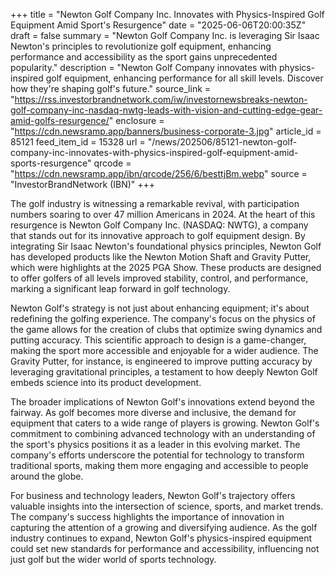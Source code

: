 +++
title = "Newton Golf Company Inc. Innovates with Physics-Inspired Golf Equipment Amid Sport's Resurgence"
date = "2025-06-06T20:00:35Z"
draft = false
summary = "Newton Golf Company Inc. is leveraging Sir Isaac Newton's principles to revolutionize golf equipment, enhancing performance and accessibility as the sport gains unprecedented popularity."
description = "Newton Golf Company innovates with physics-inspired golf equipment, enhancing performance for all skill levels. Discover how they're shaping golf's future."
source_link = "https://rss.investorbrandnetwork.com/iw/investornewsbreaks-newton-golf-company-inc-nasdaq-nwtg-leads-with-vision-and-cutting-edge-gear-amid-golfs-resurgence/"
enclosure = "https://cdn.newsramp.app/banners/business-corporate-3.jpg"
article_id = 85121
feed_item_id = 15328
url = "/news/202506/85121-newton-golf-company-inc-innovates-with-physics-inspired-golf-equipment-amid-sports-resurgence"
qrcode = "https://cdn.newsramp.app/ibn/qrcode/256/6/besttjBm.webp"
source = "InvestorBrandNetwork (IBN)"
+++

<p>The golf industry is witnessing a remarkable revival, with participation numbers soaring to over 47 million Americans in 2024. At the heart of this resurgence is Newton Golf Company Inc. (NASDAQ: NWTG), a company that stands out for its innovative approach to golf equipment design. By integrating Sir Isaac Newton's foundational physics principles, Newton Golf has developed products like the Newton Motion Shaft and Gravity Putter, which were highlights at the 2025 PGA Show. These products are designed to offer golfers of all levels improved stability, control, and performance, marking a significant leap forward in golf technology.</p><p>Newton Golf's strategy is not just about enhancing equipment; it's about redefining the golfing experience. The company's focus on the physics of the game allows for the creation of clubs that optimize swing dynamics and putting accuracy. This scientific approach to design is a game-changer, making the sport more accessible and enjoyable for a wider audience. The Gravity Putter, for instance, is engineered to improve putting accuracy by leveraging gravitational principles, a testament to how deeply Newton Golf embeds science into its product development.</p><p>The broader implications of Newton Golf's innovations extend beyond the fairway. As golf becomes more diverse and inclusive, the demand for equipment that caters to a wide range of players is growing. Newton Golf's commitment to combining advanced technology with an understanding of the sport's physics positions it as a leader in this evolving market. The company's efforts underscore the potential for technology to transform traditional sports, making them more engaging and accessible to people around the globe.</p><p>For business and technology leaders, Newton Golf's trajectory offers valuable insights into the intersection of science, sports, and market trends. The company's success highlights the importance of innovation in capturing the attention of a growing and diversifying audience. As the golf industry continues to expand, Newton Golf's physics-inspired equipment could set new standards for performance and accessibility, influencing not just golf but the wider world of sports technology.</p>